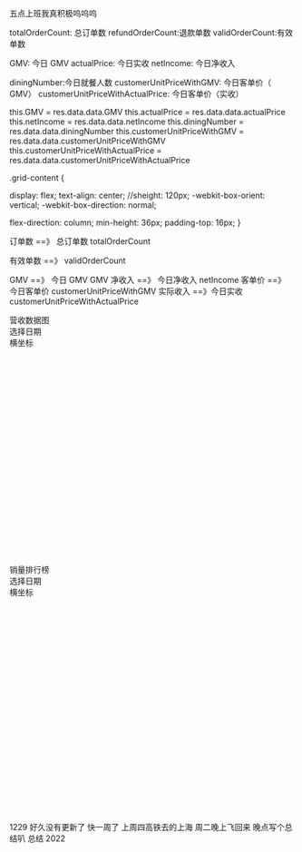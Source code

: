 五点上班我真积极呜呜呜

totalOrderCount: 总订单数
refundOrderCount:退款单数
validOrderCount:有效单数

GMV: 今日 GMV
actualPrice: 今日实收
netIncome: 今日净收入

diningNumber:今日就餐人数
customerUnitPriceWithGMV: 今日客单价（ GMV）
customerUnitPriceWithActualPrice: 今日客单价（实收）

this.GMV = res.data.data.GMV
this.actualPrice = res.data.data.actualPrice
this.netIncome = res.data.data.netIncome
this.diningNumber = res.data.data.diningNumber
this.customerUnitPriceWithGMV = res.data.data.customerUnitPriceWithGMV
this.customerUnitPriceWithActualPrice = res.data.data.customerUnitPriceWithActualPrice

.grid-content {

<!-- display: -webkit-box; -->
<!-- display: -ms-flexbox; -->

display: flex;
text-align: center;
//sheight: 120px;
-webkit-box-orient: vertical;
-webkit-box-direction: normal;

<!-- -ms-flex-direction: column; -->

flex-direction: column;
min-height: 36px;
padding-top: 16px;
}

订单数 ==》 总订单数 totalOrderCount

有效单数 ==》 validOrderCount

GMV ==》 今日 GMV GMV
净收入 ==》 今日净收入 netIncome
客单价 ==》 今日客单价 customerUnitPriceWithGMV
实际收入 ==》今日实收 customerUnitPriceWithActualPrice

<div class="data">
      <div class="block">
        <div class="box">
          <div style="display: flex; align-items: center; font-size: 14px">营收数据图</div>
        </div>
        <div class="date-select">
          选择日期
          <el-date-picker
            v-model="value1"
            unlink-panels
            type="daterange"
            value-format="yyyy-MM-dd"
            range-separator="至"
            start-placeholder="开始日期"
            end-placeholder="结束日期"
            class="date-choose"
            @change="setTimeByChoose(value1)"
          >
          </el-date-picker>
          <el-radio-group v-model="filterValue1" class="date-btn-group range-filter">
            <el-radio-button label="今日"></el-radio-button>
            <el-radio-button label="本周"></el-radio-button>
            <el-radio-button label="当月"></el-radio-button>
          </el-radio-group>
        </div>
        <div class="range-select">
          横坐标
          <el-radio-group v-model="radio1" class="date-btn-group">
            <el-radio-button label="时" :disabled="hourState"></el-radio-button>
            <el-radio-button label="日" :disabled="dayState"></el-radio-button>
            <el-radio-button label="周" :disabled="weekState"></el-radio-button>
            <el-radio-button label="月" :disabled="monthState"></el-radio-button>
          </el-radio-group>
        </div>
        <div id="mychart2" class="mychart2" style="width: 575px; height: 380px"></div>
      </div>
      <div class="block2">
        <div class="box">
          <div style="display: flex; align-items: center; font-size: 14px">销量排行榜</div>
        </div>
        <div class="date-select">
          选择日期
          <el-date-picker
            v-model="value2"
            unlink-panels
            type="daterange"
            value-format="yyyy-MM-dd"
            range-separator="至"
            start-placeholder="开始日期"
            end-placeholder="结束日期"
            class="date-choose"
          >
          </el-date-picker>
        </div>
        <div class="range-select">
          横坐标
          <el-select v-model="salefilter" placeholder="销量排行" class="sale-choose">
            <el-option label="销量TOP5" value="top5"></el-option>
            <el-option label="销量TOP10" value="top10"></el-option>
            <el-option label="销量TOP15" value="top15"></el-option>
            <el-option label="销量BOTTOM5" value="bottom5"></el-option>
            <el-option label="销量BOTTOM10" value="bottom10"></el-option>
            <el-option label="销量BOTTOM15" value="bottom15"></el-option>
          </el-select>
        </div>
        <div id="mychart1" class="mychart1" style="width: 575px; height: 380px"></div>
      </div>
    </div>

1229
好久没有更新了 快一周了
上周四高铁去的上海 周二晚上飞回来
晚点写个总结叭
总结 2022
